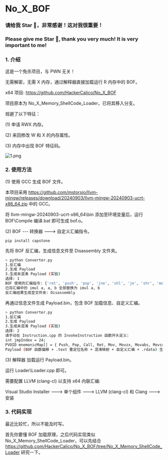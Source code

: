 # No_X_BOF

### 请给我 Star 🌟，非常感谢！这对我很重要！

### Please give me Star 🌟, thank you very much! It is very important to me!

### 1. 介绍

这是一个免杀项目，与 PWN 无关！

无需解密，无需 X 内存，通过解释器直接加载运行 R 内存中的 BOF。

x64 项目: https://github.com/HackerCalico/No_X_BOF

项目原本为 No_X_Memory_ShellCode_Loader，已将其移入分支。

规避了以下特征：

(1) 申请 RWX 内存。

(2) 来回修改 W 和 X 的内存属性。

(3) 内存中出现 BOF 特征码。

![1.png](https://raw.githubusercontent.com/HackerCalico/No_X_BOF/main/run.png)

### 2. 使用方法

(1) 使用 GCC 生成 BOF 文件。

本项目采用 https://github.com/mstorsjo/llvm-mingw/releases/download/20240903/llvm-mingw-20240903-ucrt-x86_64.zip 中的 GCC。

将 llvm-mingw-20240903-ucrt-x86_64\bin 添加至环境变量后，运行 BOF\Compile 编译.bat 即可生成 bof.o。

(2) BOF --- 转换器 ---> 自定义汇编指令。

```baseh
pip install capstone
```

先将 BOF 反汇编，生成信息文件至 Disassembly 文件夹。

```bash
> python Converter.py
1.反汇编
2.生成 Payload
3.生成未混淆 Payload (实验)
选择: 1
BOF 使用的汇编指令: {'ret', 'push', 'pop', 'jne', 'shl', 'je', 'shr', 'mov', 'sub', 'nop', 'movsxd', 'movzx', 'lea', 'and', 'test', 'add', 'cmp', 'xor', 'or', 'call', 'movabs', 'jmp'}
已将汇编中的 imul a, a, b 全部替换为 imul a, b
反汇编结果生成至文件夹: Disassembly
```

再通过信息文件生成 Payload.bin，包含 BOF 加载信息、自定义汇编。

```bash
> python Converter.py
1.反汇编
2.生成 Payload
3.生成未混淆 Payload (实验)
选择: 2
请手动在 Instruction.cpp 的 InvokeInstruction 函数开头定义:
int jmpIndex = 24;
PVOID mnemonicMap[] = { Push, Pop, Call, Ret, Mov, Movzx, Movabs, Movsxd, Lea, Nop, Add, Inc, Sub, Cmp, Imul, And, Or, Xor, Test, Shl, Shr, Cdqe, RepStosb, RepMovsb, Jmp, Je, Jne, Jbe, Jl, Jge, Jle };
Payload (BOF 函数偏移 + .text 重定位名称 + 混淆映射 + 自定义汇编 + .rdata) 生成至: Payload.bin
```

(3) 解释器 加载运行 Payload.bin。

运行 Loader\Loader.cpp 即可。

需要配置 LLVM (clang-cl) 以支持 x64 内联汇编:

Visual Studio Installer ---> 单个组件 ---> LLVM (clang-cl) 和 Clang ---> 安装

### 3. 代码实现

最近比较忙，所以不能及时写。

首先你要懂 BOF 加载原理，之后代码实现类似 No_X_Memory_ShellCode_Loader，可以先结合 https://github.com/HackerCalico/No_X_BOF/tree/No_X_Memory_ShellCode_Loader 研究一下。
